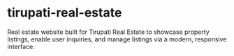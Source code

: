 # tirupati-real-estate
Real estate website built for Tirupati Real Estate to showcase property listings, enable user inquiries, and manage listings via a modern, responsive interface.

